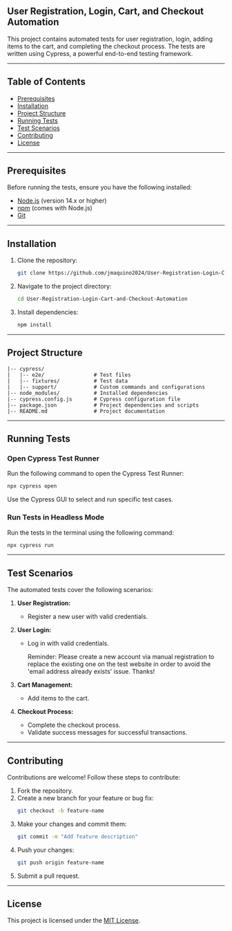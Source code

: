 ## User Registration, Login, Cart, and Checkout Automation

This project contains automated tests for user registration, login, adding items to the cart, and completing the checkout process. The tests are written using Cypress, a powerful end-to-end testing framework.

---

## Table of Contents

- [Prerequisites](#prerequisites)
- [Installation](#installation)
- [Project Structure](#project-structure)
- [Running Tests](#running-tests)
- [Test Scenarios](#test-scenarios)
- [Contributing](#contributing)
- [License](#license)

---

## Prerequisites

Before running the tests, ensure you have the following installed:

- [Node.js](https://nodejs.org/) (version 14.x or higher)
- [npm](https://www.npmjs.com/) (comes with Node.js)
- [Git](https://git-scm.com/)

---

## Installation

1. Clone the repository:

   ```bash
   git clone https://github.com/jmaquino2024/User-Registration-Login-Cart-and-Checkout-Automation.git
   ```

2. Navigate to the project directory:

   ```bash
   cd User-Registration-Login-Cart-and-Checkout-Automation
   ```

3. Install dependencies:

   ```bash
   npm install
   ```

---

## Project Structure

```plaintext
|-- cypress/
|   |-- e2e/                # Test files
|   |-- fixtures/           # Test data
|   |-- support/            # Custom commands and configurations
|-- node_modules/           # Installed dependencies
|-- cypress.config.js       # Cypress configuration file
|-- package.json            # Project dependencies and scripts
|-- README.md               # Project documentation
```

---

## Running Tests

### Open Cypress Test Runner

Run the following command to open the Cypress Test Runner:

```bash
npx cypress open
```

Use the Cypress GUI to select and run specific test cases.

### Run Tests in Headless Mode

Run the tests in the terminal using the following command:

```bash
npx cypress run
```

---

## Test Scenarios

The automated tests cover the following scenarios:

1. **User Registration:**

   - Register a new user with valid credentials.

2. **User Login:**

   - Log in with valid credentials.

     Reminder: Please create a new account via manual registration to replace the existing one on the test website in order to avoid the 'email address already exists' issue. Thanks!

3. **Cart Management:**

   - Add items to the cart.

4. **Checkout Process:**

   - Complete the checkout process.
   - Validate success messages for successful transactions.

---

## Contributing

Contributions are welcome! Follow these steps to contribute:

1. Fork the repository.
2. Create a new branch for your feature or bug fix:
   ```bash
   git checkout -b feature-name
   ```
3. Make your changes and commit them:
   ```bash
   git commit -m "Add feature description"
   ```
4. Push your changes:
   ```bash
   git push origin feature-name
   ```
5. Submit a pull request.

---

## License

This project is licensed under the [MIT License](LICENSE).

